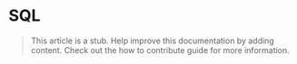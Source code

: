 # SQL

> This article is a stub. Help improve this documentation by adding content. Check out the how to contribute guide for more information. 